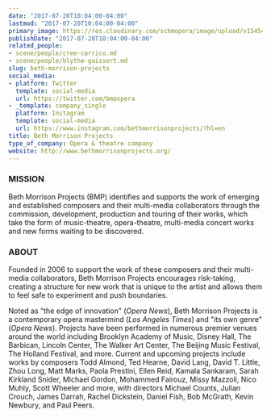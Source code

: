 ```yaml
---
date: "2017-07-20T10:04:00-04:00"
lastmod: "2017-07-20T10:04:00-04:00"
primary_image: https://res.cloudinary.com/schmopera/image/upload/v1545409169/media/webhook-uploads/1500559410903/065a91cb46b361cb8d63fea0b8a511a8_400x400.png.png
publishDate: "2017-07-20T10:04:00-04:00"
related_people:
- scene/people/cree-carrico.md
- scene/people/blythe-gaissert.md
slug: beth-morrison-projects
social_media:
- platform: Twitter
  template: social-media
  url: https://twitter.com/bmpopera
- _template: company_single
  platform: Instagram
  template: social-media
  url: https://www.instagram.com/bethmorrisonprojects/?hl=en
title: Beth Morrison Projects
type_of_company: Opera & theatre company
website: http://www.bethmorrisonprojects.org/
---
```


### MISSION

Beth Morrison Projects (BMP) identifies and supports the work of emerging and established composers and their multi-media collaborators through the commission, development, production and touring of their works, which take the form of music-theatre, opera-theatre, multi-media concert works and new forms waiting to be discovered.
 
### ABOUT

Founded in 2006 to support the work of these composers and their multi-media collaborators, Beth Morrison Projects encourages risk-taking, creating a structure for new work that is unique to the artist and allows them to feel safe to experiment and push boundaries.

Noted as "the edge of innovation" (*Opera News*), Beth Morrison Projects is a contemporary opera mastermind (*Los Angeles Times*) and "its own genre" (*Opera News*). Projects have been performed in numerous premier venues around the world including Brooklyn Academy of Music, Disney Hall, The Barbican, Lincoln Center, The Walker Art Center, The Beijing Music Festival, The Holland Festival, and more.  Current and upcoming projects include works by composers Todd Almond, Ted Hearne, David Lang, David T. Little, Zhou Long, Matt Marks, Paola Prestini, Ellen Reid, Kamala Sankaram, Sarah Kirkland Snider, Michael Gordon, Mohammed Fairouz, Missy Mazzoli, Nico Muhly, Scott Wheeler and more, with directors Michael Counts, Julian Crouch, James Darrah, Rachel Dickstein, Daniel Fish, Bob McGrath, Kevin Newbury, and Paul Peers. 
